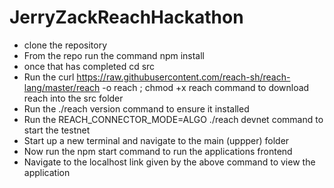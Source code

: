 # JerryZackReachHackathon

- clone the repository
- From the repo run the command npm install
- once that has completed cd src
- Run the curl https://raw.githubusercontent.com/reach-sh/reach-lang/master/reach -o reach ; chmod +x reach command to download reach into the src folder
- Run the ./reach version command to ensure it installed
- Run the REACH_CONNECTOR_MODE=ALGO ./reach devnet command to start the testnet
- Start up a new terminal and navigate to the main (uppper) folder
- Now run the npm start command to run the applications frontend
- Navigate to the localhost link given by the above command to view the application
